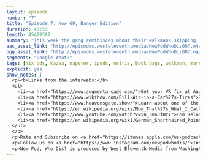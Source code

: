 ```yaml
---
layout: episode
number: "7"
title: "Episode 7: Now 69, Banger Edition"
duration: 46:53
length: 45479397
summary: "This week the gang reminisces about their walkmans skipping, discovers that NOW That’s What I Call Music is still a thing, and the struggle of getting air into car tires."
aac_asset_link: "http://episodes.westeleventh.media/NewPodWhoDis007.m4a"
ogg_asset_link: "http://episodes.westeleventh.media/NewPodWhoDis007.ogg"
segments: "Google What?"
tags: [mix cds, Kazaa, napster, ipods, osiris, book bags, walkman, marcy’s playground, NOW, mmbop, Hanson, Janet Jackson, sex, candy, vr, virtual reality, cults, heavens gate, wealthy people, aliens, tom delonge, blink 182, dogs, shorthaired pointer, haircuts, playlists, high school]
explicit: yes
show_notes: |
  <p><b>Links from the interwebs:</b>
  <ul>
    <li><a href="https://www.augmentarcade.com/">Get your VR fix at Augment Arcade</a></li>
    <li><a href="https://www.wikihow.com/Fill-Air-in-a-Car%27s-Tires">Be better than us, learn how to put air in your car’s tires.</a></li>
    <li><a href="https://www.heavensgate.show/">Learn about one of the more popular cults so you can make an informed decision when you eventually join one.</a></li>
    <li><a href="https://en.wikipedia.org/wiki/Now_That%27s_What_I_Call_Music!_(original_U.S._album)">Find this. Put it on repeat this weekend. Your friends will thank you.</a></li>
    <li><a href="https://www.youtube.com/watch?v=5n_3mnJfHzY">Tom Delonge on the Joe Rogan Experience</a></li>
    <li><a href="https://en.wikipedia.org/wiki/German_Shorthaired_Pointer">What dreams are made of…according to Jake.</a></li>
  </ul>
  </p>
  <p>Rate and Subscribe on <a href="https://itunes.apple.com/us/podcast/id1289536070">iTunes</a>.</p>
  <p>Follow us on <a href="https://www.instagram.com/newpodwhodis/">Instagram</a>, <a href="https://twitter.com/newpod_whodis>Twitter</a>, or send us some digital mail at <a href="mailto:newpodwhodis@gmail.com">newpodwhodis@gmail.com</a>.</p>
  <p>New Pod, Who Dis? is produced by West Eleventh Media from Washington, D.C.</p>
---
```

